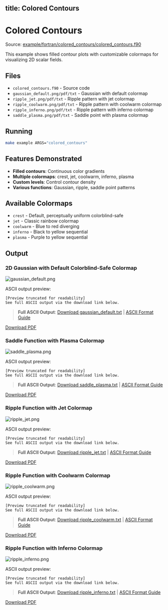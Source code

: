 title: Colored Contours
---

# Colored Contours

Source: [example/fortran/colored_contours/colored_contours.f90](../../example/fortran/colored_contours/colored_contours.f90)

This example shows filled contour plots with customizable colormaps for visualizing 2D scalar fields.

## Files

- `colored_contours.f90` - Source code
- `gaussian_default.png/pdf/txt` - Gaussian with default colormap
- `ripple_jet.png/pdf/txt` - Ripple pattern with jet colormap
- `ripple_coolwarm.png/pdf/txt` - Ripple pattern with coolwarm colormap
- `ripple_inferno.png/pdf/txt` - Ripple pattern with inferno colormap
- `saddle_plasma.png/pdf/txt` - Saddle point with plasma colormap

## Running

```bash
make example ARGS="colored_contours"
```

## Features Demonstrated

- **Filled contours**: Continuous color gradients
- **Multiple colormaps**: crest, jet, coolwarm, inferno, plasma
- **Custom levels**: Control contour density
- **Various functions**: Gaussian, ripple, saddle point patterns

## Available Colormaps

- `crest` - Default, perceptually uniform colorblind-safe
- `jet` - Classic rainbow colormap
- `coolwarm` - Blue to red diverging
- `inferno` - Black to yellow sequential
- `plasma` - Purple to yellow sequential

## Output

### 2D Gaussian with Default Colorblind-Safe Colormap

![gaussian_default.png](../../media/examples/colored_contours/gaussian_default.png)

ASCII output preview:

```
[Preview truncated for readability]
See full ASCII output via the download link below.
```

> **Full ASCII Output**: [Download gaussian_default.txt](../../media/examples/colored_contours/gaussian_default.txt) | [ASCII Format Guide](../ascii_output_format.md)

[Download PDF](../../media/examples/colored_contours/gaussian_default.pdf)

### Saddle Function with Plasma Colormap

![saddle_plasma.png](../../media/examples/colored_contours/saddle_plasma.png)

ASCII output preview:

```
[Preview truncated for readability]
See full ASCII output via the download link below.
```

> **Full ASCII Output**: [Download saddle_plasma.txt](../../media/examples/colored_contours/saddle_plasma.txt) | [ASCII Format Guide](../ascii_output_format.md)

[Download PDF](../../media/examples/colored_contours/saddle_plasma.pdf)

### Ripple Function with Jet Colormap

![ripple_jet.png](../../media/examples/colored_contours/ripple_jet.png)

ASCII output preview:

```
[Preview truncated for readability]
See full ASCII output via the download link below.
```

> **Full ASCII Output**: [Download ripple_jet.txt](../../media/examples/colored_contours/ripple_jet.txt) | [ASCII Format Guide](../ascii_output_format.md)

[Download PDF](../../media/examples/colored_contours/ripple_jet.pdf)

### Ripple Function with Coolwarm Colormap

![ripple_coolwarm.png](../../media/examples/colored_contours/ripple_coolwarm.png)

ASCII output preview:

```
[Preview truncated for readability]
See full ASCII output via the download link below.
```

> **Full ASCII Output**: [Download ripple_coolwarm.txt](../../media/examples/colored_contours/ripple_coolwarm.txt) | [ASCII Format Guide](../ascii_output_format.md)

[Download PDF](../../media/examples/colored_contours/ripple_coolwarm.pdf)

### Ripple Function with Inferno Colormap

![ripple_inferno.png](../../media/examples/colored_contours/ripple_inferno.png)

ASCII output preview:

```
[Preview truncated for readability]
See full ASCII output via the download link below.
```

> **Full ASCII Output**: [Download ripple_inferno.txt](../../media/examples/colored_contours/ripple_inferno.txt) | [ASCII Format Guide](../ascii_output_format.md)

[Download PDF](../../media/examples/colored_contours/ripple_inferno.pdf)

